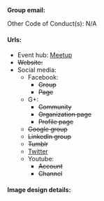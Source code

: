 **Group email:**

Other Code of Conduct(s): N/A

#### Urls:
  - Event hub: [Meetup](https://www.meetup.com/OKC-OSH/)
  - ~~Website:~~
  - Social media:
    - Facebook:
      - ~~Group~~
      - ~~Page~~
    - G+:
      - ~~Community~~
      - ~~Organization page~~
      - ~~Profile page~~
    - ~~Google group~~
    - ~~LinkedIn group~~
    - ~~Tumblr~~
    - [Twitter](https://twitter.com/okcosh)
    - Youtube:
      - ~~Account~~
      - ~~Channel~~

#### Image design details:
